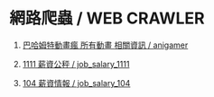 # 網路爬蟲 / WEB CRAWLER

1. [巴哈姆特動畫瘋 所有動畫 相關資訊 / anigamer](https://github.com/shihweichuang/CRAWLER/blob/master/anigamer.md)
   
2. [1111 薪資公秤 / job_salary_1111](https://github.com/shihweichuang/CRAWLER/blob/master/job_salary_1111.md)

3. [104 薪資情報 / job_salary_104](https://github.com/shihweichuang/CRAWLER/blob/master/job_salary_104.md)
